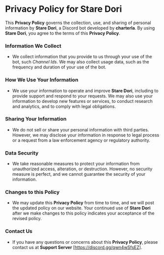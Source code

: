 # Privacy Policy for Stare Dori

This **Privacy Policy** governs the collection, use, and sharing of personal information by **Stare Dori**, a Discord bot developed by **charterla**. By using **Stare Dori**, you agree to the terms of this **Privacy Policy**.

### Information We Collect
- We collect information that you provide to us through your use of the bot, such *Channel Ids*. We may also collect usage data, such as the frequency and duration of your use of the bot.

### How We Use Your Information
- We use your information to operate and improve **Stare Dori**, including to provide support and respond to your requests. We may also use your information to develop new features or services, to conduct research and analytics, and to comply with legal obligations.

### Sharing Your Information
- We do not sell or share your personal information with third parties. However, we may disclose your information in response to legal process or a request from a law enforcement agency or regulatory authority.

### Data Security
- We take reasonable measures to protect your information from unauthorized access, alteration, or destruction. However, no security measure is perfect, and we cannot guarantee the security of your information.

### Changes to this Policy
- We may update this **Privacy Policy** from time to time, and we will post the updated policy on our website. Your continued use of **Stare Dori** after we make changes to this policy indicates your acceptance of the revised policy.

### Contact Us
- If you have any questions or concerns about this **Privacy Policy**, please contact us at **Support Server** [https://discord.gg/qwn4wSfsEZ].